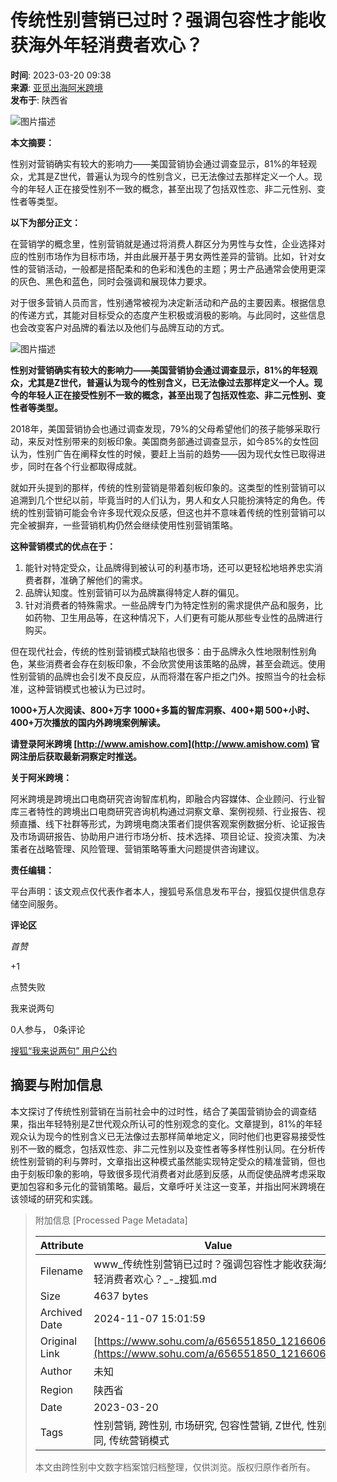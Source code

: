 # 传统性别营销已过时？强调包容性才能收获海外年轻消费者欢心？

**时间**: 2023-03-20 09:38  
**来源**: [亚觅出海阿米跨境](https://www.sohu.com/a/656551850_121660617?spm=smpc.content-abroad.content.1.1730991684901fkXhy6E)  
**发布于**: 陕西省

![图片描述](//p0.itc.cn/images01/20230320/98f5a1f84e164deeab5d1b342e7cc3e2.jpeg)

**本文摘要：**

性别对营销确实有较大的影响力——美国营销协会通过调查显示，81%的年轻观众，尤其是Z世代，普遍认为现今的性别含义，已无法像过去那样定义一个人。现今的年轻人正在接受性别不一致的概念，甚至出现了包括双性恋、非二元性别、变性者等类型。

**以下为部分正文：**

在营销学的概念里，性别营销就是通过将消费人群区分为男性与女性，企业选择对应的性别市场作为目标市场，并由此展开基于男女两性差异的营销。比如，针对女性的营销活动，一般都是搭配柔和的色彩和浅色的主题；男士产品通常会使用更深的灰色、黑色和蓝色，同时会强调和展现体力要求。

对于很多营销人员而言，性别通常被视为决定新活动和产品的主要因素。根据信息的传递方式，其能对目标受众的态度产生积极或消极的影响。与此同时，这些信息也会改变客户对品牌的看法以及他们与品牌互动的方式。

![图片描述](//p5.itc.cn/images01/20230320/1c1f0ed7c41f40f1861f0905c3dc7455.jpeg)

**性别对营销确实有较大的影响力——美国营销协会通过调查显示，81%的年轻观众，尤其是Z世代，普遍认为现今的性别含义，已无法像过去那样定义一个人。现今的年轻人正在接受性别不一致的概念，甚至出现了包括双性恋、非二元性别、变性者等类型。**

2018年，美国营销协会也通过调查发现，79%的父母希望他们的孩子能够采取行动，来反对性别带来的刻板印象。美国商务部通过调查显示，如今85%的女性回认为，性别广告在阐释女性的时候，要赶上当前的趋势——因为现代女性已取得进步，同时在各个行业都取得成就。

就如开头提到的那样，传统的性别营销是带着刻板印象的。这类型的性别营销可以追溯到几个世纪以前，毕竟当时的人们认为，男人和女人只能扮演特定的角色。传统的性别营销可能会令许多现代观众反感，但这也并不意味着传统的性别营销可以完全被摒弃，一些营销机构仍然会继续使用性别营销策略。

**这种营销模式的优点在于：**

1. 能针对特定受众，让品牌得到被认可的利基市场，还可以更轻松地培养忠实消费者群，准确了解他们的需求。
2. 品牌认知度。性别营销可以为品牌赢得特定人群的偏见。
3. 针对消费者的特殊需求。一些品牌专门为特定性别的需求提供产品和服务，比如药物、卫生用品等，在这种情况下，人们更有可能从那些专业性的品牌进行购买。

但在现代社会，传统的性别营销模式缺陷也很多：由于品牌永久性地限制性别角色，某些消费者会存在刻板印象，不会欣赏使用该策略的品牌，甚至会疏远。使用性别营销的品牌也会引发不良反应，从而将潜在客户拒之门外。按照当今的社会标准，这种营销模式也被认为已过时。

**1000+万人次阅读、800+万字 1000+多篇的智库洞察、400+期 500+小时、400+万次播放的国内外跨境案例解读。**

**请登录阿米跨境 [http://www.amishow.com](http://www.amishow.com) 官网注册后获取最新洞察定时推送。**

**关于阿米跨境：**

阿米跨境是跨境出口电商研究咨询智库机构，即融合内容媒体、企业顾问、行业智库三者特性的跨境出口电商研究咨询机构通过洞察文章、案例视频、行业报告、视频直播、线下社群等形式，为跨境电商决策者们提供客观案例数据分析、论证报告及市场调研报告、协助用户进行市场分析、技术选择、项目论证、投资决策、为决策者在战略管理、风险管理、营销策略等重大问题提供咨询建议。

**责任编辑：**

平台声明：该文观点仅代表作者本人，搜狐号系信息发布平台，搜狐仅提供信息存储空间服务。

**评论区**

_首赞_

+1

点赞失败

我来说两句

0人参与， 0条评论

[搜狐“我来说两句” 用户公约](http://zt.pinglun.sohu.com/s2014/sljyhgy/index.shtml)

## 摘要与附加信息

<!-- tcd_abstract -->
本文探讨了传统性别营销在当前社会中的过时性，结合了美国营销协会的调查结果，指出年轻特别是Z世代观众所认可的性别观念的变化。文章提到，81%的年轻观众认为现今的性别含义已无法像过去那样简单地定义，同时他们也更容易接受性别不一致的概念，包括双性恋、非二元性别以及变性者等多样性别认同。在分析传统性别营销的利与弊时，文章指出这种模式虽然能实现特定受众的精准营销，但也由于刻板印象的影响，导致很多现代消费者对此感到反感，从而促使品牌考虑采取更加包容和多元化的营销策略。最后，文章呼吁关注这一变革，并指出阿米跨境在该领域的研究和实践。
<!-- tcd_abstract_end -->

> 附加信息 [Processed Page Metadata]
>
> | Attribute       | Value                                  |
> |-----------------|----------------------------------------|
> | Filename        | www_传统性别营销已过时？强调包容性才能收获海外年轻消费者欢心？_-_搜狐.md                             |
> | Size            | 4637 bytes                           |
> | Archived Date   | 2024-11-07 15:01:59                             |
> | Original Link   | [https://www.sohu.com/a/656551850_121660617](https://www.sohu.com/a/656551850_121660617)                       |
> | Author          | 未知                               |
> | Region          | 陕西省                               |
> | Date            | 2023-03-20                                 |
> | Tags            | 性别营销, 跨性别, 市场研究, 包容性营销, Z世代, 性别认同, 传统营销模式                                 |
>
> 本文由跨性别中文数字档案馆归档整理，仅供浏览。版权归原作者所有。
>